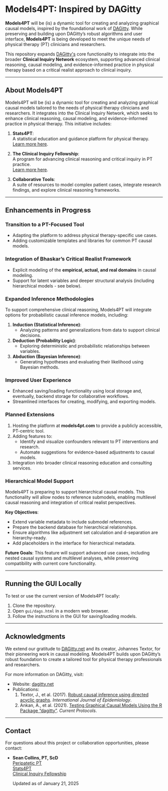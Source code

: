 # Models4PT: Inspired by DAGitty

**Models4PT** will be (is) a dynamic tool for creating and analyzing graphical causal models, inspired by the foundational work of [DAGitty](https://dagitty.net). While preserving and building upon DAGitty’s robust algorithms and user interface, **Models4PT** is being developed to meet the unique needs of physical therapy (PT) clinicians and researchers.

This repository expands [DAGitty's](https://dagitty.net) core functionality to integrate into the broader **Clinical Inquiry Network** ecosystem, supporting advanced clinical reasoning, causal modeling, and evidence-informed practice in physical therapy based on a critical realist approach to clinical inquiry.

---

## **About Models4PT**

Models4PT will be (is) a dynamic tool for creating and analyzing graphical causal models tailored to the needs of physical therapy clinicians and researchers. It integrates into the Clinical Inquiry Network, which seeks to enhance clinical reasoning, causal modeling, and evidence-informed practice in physical therapy. This initiative includes:

1. **Stats4PT**:  
   A statistical education and guidance platform for physical therapy.  
   [Learn more here](https://peripateticpt.substack.com/p/welcome-to-stats4pt).

2. **The Clinical Inquiry Fellowship**:  
   A program for advancing clinical reasoning and critical inquiry in PT practice.  
   [Learn more here](https://peripateticpt.substack.com/p/clinical-inquiry-fellowship).

3. **Collaborative Tools**:  
   A suite of resources to model complex patient cases, integrate research findings, and explore clinical reasoning frameworks.

---

## **Enhancements in Progress**

### **Transition to a PT-Focused Tool**
- Adapting the platform to address physical therapy-specific use cases.
- Adding customizable templates and libraries for common PT causal models.

### **Integration of Bhaskar’s Critical Realist Framework**
- Explicit modeling of the **empirical, actual, and real domains** in causal modeling.
- Support for latent variables and deeper structural analysis (including hierarchical models - see below).

### **Expanded Inference Methodologies**
To support comprehensive clinical reasoning, Models4PT will integrate options for probabilistic causal inference models, including:
1. **Induction (Statistical Inference)**:  
   - Analyzing patterns and generalizations from data to support clinical decisions.
2. **Deduction (Probability Logic)**:  
   - Exploring deterministic and probabilistic relationships between variables.
3. **Abduction (Bayesian Inference)**:  
   - Generating hypotheses and evaluating their likelihood using Bayesian methods.

### **Improved User Experience**
- Enhanced saving/loading functionality using local storage and, eventually, backend storage for collaborative workflows.
- Streamlined interfaces for creating, modifying, and exporting models.

### **Planned Extensions**
1. Hosting the platform at **models4pt.com** to provide a publicly accessible, PT-centric tool.
2. Adding features to:
   - Identify and visualize confounders relevant to PT interventions and research.
   - Automate suggestions for evidence-based adjustments to causal models.
3. Integration into broader clinical reasoning education and consulting services.

### Hierarchical Model Support

Models4PT is preparing to support hierarchical causal models. This functionality will allow nodes to reference submodels, enabling multilevel causal reasoning and integration of critical realist perspectives.

**Key Objectives**:
- Extend variable metadata to include submodel references.
- Prepare the backend database for hierarchical relationships.
- Ensure algorithms like adjustment set calculation and d-separation are hierarchy-ready.
- Add placeholders in the interface for hierarchical metadata.

**Future Goals**:
This feature will support advanced use cases, including nested causal systems and multilevel analyses, while preserving compatibility with current core functionality.

---

## **Running the GUI Locally**

To test or use the current version of Models4PT locally:
1. Clone the repository.
2. Open `gui/dags.html` in a modern web browser.
3. Follow the instructions in the GUI for saving/loading models.

---

## **Acknowledgments**

We extend our gratitude to [DAGitty.net](https://dagitty.net) and its creator, Johannes Textor, for their pioneering work in causal modeling. Models4PT builds upon DAGitty’s robust foundation to create a tailored tool for physical therapy professionals and researchers.

For more information on DAGitty, visit:
- Website: [dagitty.net](https://dagitty.net)
- Publications:
  1. Textor, J., et al. (2017). [Robust causal inference using directed acyclic graphs](https://doi.org/10.1093/ije/dyw341). *International Journal of Epidemiology*.
  2. Ankan, A., et al. (2021). [Testing Graphical Causal Models Using the R Package “dagitty”](https://doi.org/10.1002/cpz1.45). *Current Protocols*.

---

## **Contact**

For questions about this project or collaboration opportunities, please contact:
- **Sean Collins, PT, ScD**  
  [Peripatetic PT](https://peripateticpt.substack.com/)  
  [Stats4PT](https://peripateticpt.substack.com/p/welcome-to-stats4pt)  
  [Clinical Inquiry Fellowship](https://peripateticpt.substack.com/p/clinical-inquiry-fellowship)  

  Updated as of January 21, 2025
